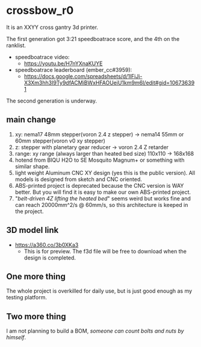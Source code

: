 # crossbow_r0
It is an XXYY cross gantry 3d printer.

The first generation got 3:21 speedboatrace score, and the 4th on the ranklist.

* speedboatrace video: 
  * https://youtu.be/H7nYXnaKUYE
* speedboatrace leaderboard (ember_cc#3959):
  * https://docs.google.com/spreadsheets/d/1lFiJi-X3Xm3hh3I9Ty9dfACMiBWxHFAOUeiU1km9m6I/edit#gid=106736391

The second generation is underway.

## main change
1. xy: nema17 48mm stepper(voron 2.4 z stepper) -> nema14 55mm or 60mm stepper(voron v0 xy stepper)
2. z: stepper with planetary gear reducer -> voron 2.4 Z retarder
3. range: xy range (always larger than heated bed size) 110x110 -> 168x168
4. hotend from BIQU H2O to SE Mosquito Magnum+ or something with similar shape.
5. light weight Aluminum CNC XY design (yes this is the public version). All models is designed from sketch and CNC oriented.
6. ABS-printed project is deprecated because the CNC version is WAY better. But you will find it is easy to make our own ABS-printed project.
7. "*belt-driven 4Z lifting the heated bed*" seems weird but works fine and can reach 20000mm^2/s @ 60mm/s, so this architecture is keeped in the project.


## 3D model link
* https://a360.co/3b0XKa3
  * This is for preview. The f3d file will be free to download when the design is completed.

## One more thing
The whole project is overkilled for daily use, but is just good enough as my testing platform.

## Two more thing
I am not planning to build a BOM, *someone can count bolts and nuts by himself*.
